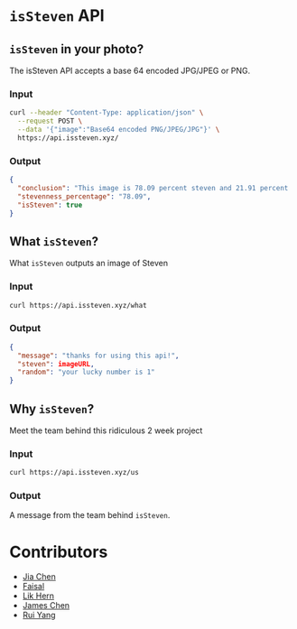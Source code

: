 # `isSteven` API
## `isSteven` in your photo?
The isSteven API accepts a base 64 encoded JPG/JPEG or PNG.

### Input 
```bash
curl --header "Content-Type: application/json" \
  --request POST \
  --data '{"image":"Base64 encoded PNG/JPEG/JPG"}' \
  https://api.issteven.xyz/
```

### Output
```json
{
  "conclusion": "This image is 78.09 percent steven and 21.91 percent !steven.", 
  "stevenness_percentage": "78.09", 
  "isSteven": true
}
```

## What `isSteven`?
What `isSteven` outputs an image of Steven

### Input
```bash
curl https://api.issteven.xyz/what
```

### Output
```json
{
  "message": "thanks for using this api!",
  "steven": imageURL,
  "random": "your lucky number is 1"
}
```

## Why `isSteven`?
Meet the team behind this ridiculous 2 week project
### Input
```bash
curl https://api.issteven.xyz/us
```

### Output
A message from the team behind `isSteven`.


# Contributors
- [Jia Chen](https://github.com/jiachenyee)
- [Faisal](https://github.com/faisalsgithub)
- [Lik Hern](https://github.com/YeohLikHern)
- [James Chen](https://github.com/unknownguy2002)
- [Rui Yang](https://github.com/thinkerpal)
